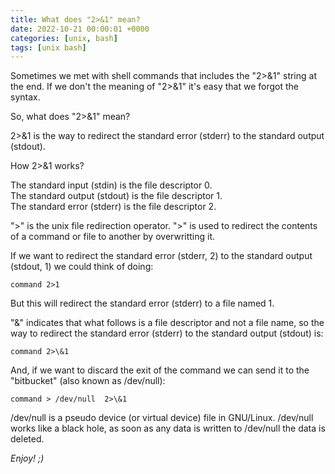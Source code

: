 ```yaml
---
title: What does "2>&1" mean?
date: 2022-10-21 00:00:01 +0000
categories: [unix, bash]
tags: [unix bash] 
---
```


Sometimes we met with shell commands that includes the "2>\&1" string at the end.
If we don't the meaning of "2>\&1" it's easy that we forgot the syntax.

So, what does "2\>&1" mean?

2>&1 is the way to redirect the standard error (stderr) to the standard output (stdout).

How 2>\&1 works?

The standard input (stdin) is the file descriptor 0.  
The standard output (stdout) is the file descriptor 1.  
The standard error (stderr) is the file descriptor 2.

">" is the unix file redirection operator. 
">" is used to redirect the contents of a command or file to another by overwritting it.

If we want to redirect the standard error (stderr, 2) to the standard output (stdout, 1) we could think of doing:

```shell
command 2>1
```

But this will redirect the standard error (stderr) to a file named 1.

"&" indicates that what follows is a file descriptor and not a file name, so the way to redirect the standard error (stderr) to the standard output (stdout) is:

```shell
command 2>\&1
```

And, if we want to discard the exit of the command we can send it to the "bitbucket" (also known as /dev/null):

```shell
command > /dev/null  2>\&1
```

/dev/null is a pseudo device (or virtual device) file in GNU/Linux. 
/dev/null works like a black hole, as soon as any data is written to /dev/null the data is deleted.

_Enjoy! ;)_
